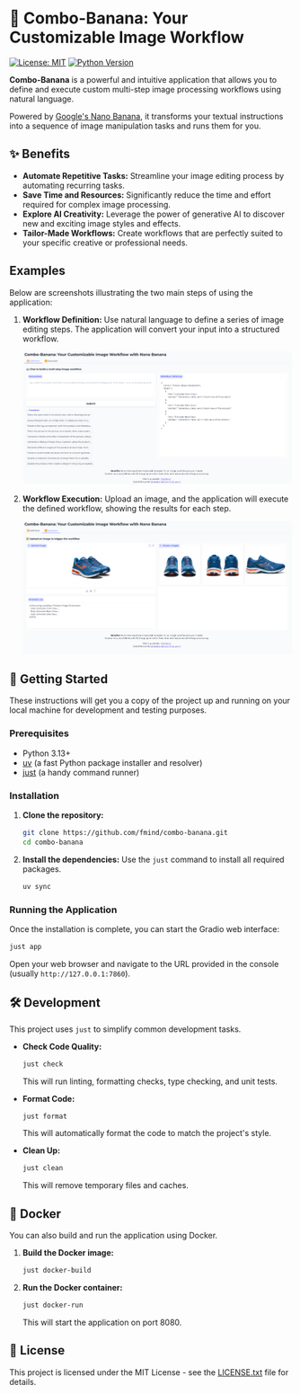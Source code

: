# 🎨 Combo-Banana: Your Customizable Image Workflow

[![License: MIT](https://img.shields.io/badge/License-MIT-yellow.svg)](https://opensource.org/licenses/MIT)
[![Python Version](https://img.shields.io/badge/python-3.13+-blue.svg)](https://www.python.org/downloads/)

**Combo-Banana** is a powerful and intuitive application that allows you to define and execute custom multi-step image processing workflows using natural language.

Powered by [Google's Nano Banana](https://blog.google/products/gemini/updated-image-editing-model/), it transforms your textual instructions into a sequence of image manipulation tasks and runs them for you.

## ✨ Benefits

- **Automate Repetitive Tasks:** Streamline your image editing process by automating recurring tasks.
- **Save Time and Resources:** Significantly reduce the time and effort required for complex image processing.
- **Explore AI Creativity:** Leverage the power of generative AI to discover new and exciting image styles and effects.
- **Tailor-Made Workflows:** Create workflows that are perfectly suited to your specific creative or professional needs.

## Examples

Below are screenshots illustrating the two main steps of using the application:

1. **Workflow Definition:** Use natural language to define a series of image editing steps. The application will convert your input into a structured workflow.

    ![Workflow Definition](images/definition.png)

2. **Workflow Execution:** Upload an image, and the application will execute the defined workflow, showing the results for each step.

    ![Workflow Execution](images/execution.png)

## 🚀 Getting Started

These instructions will get you a copy of the project up and running on your local machine for development and testing purposes.

### Prerequisites

- Python 3.13+
- [uv](https://github.com/astral-sh/uv) (a fast Python package installer and resolver)
- [just](https://github.com/casey/just) (a handy command runner)

### Installation

1. **Clone the repository:**

    ```bash
    git clone https://github.com/fmind/combo-banana.git
    cd combo-banana
    ```

2. **Install the dependencies:**
    Use the `just` command to install all required packages.

    ```bash
    uv sync
    ```

### Running the Application

Once the installation is complete, you can start the Gradio web interface:

```bash
just app
```

Open your web browser and navigate to the URL provided in the console (usually `http://127.0.0.1:7860`).

## 🛠️ Development

This project uses `just` to simplify common development tasks.

- **Check Code Quality:**

    ```bash
    just check
    ```

    This will run linting, formatting checks, type checking, and unit tests.

- **Format Code:**

    ```bash
    just format
    ```

    This will automatically format the code to match the project's style.

- **Clean Up:**

    ```bash
    just clean
    ```

    This will remove temporary files and caches.

## 🐳 Docker

You can also build and run the application using Docker.

1. **Build the Docker image:**

    ```bash
    just docker-build
    ```

2. **Run the Docker container:**

    ```bash
    just docker-run
    ```

    This will start the application on port 8080.

## 📄 License

This project is licensed under the MIT License - see the [LICENSE.txt](LICENSE.txt) file for details.
